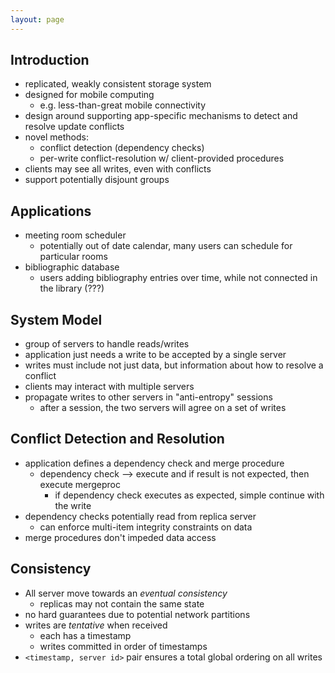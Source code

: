```yaml
---
layout: page
---
```


## Introduction

- replicated, weakly consistent storage system
- designed for mobile computing
  - e.g. less-than-great mobile connectivity
- design around supporting app-specific mechanisms to detect and resolve update
  conflicts
- novel methods:
  - conflict detection (dependency checks)
  - per-write conflict-resolution w/ client-provided procedures
- clients may see all writes, even with conflicts
- support potentially disjount groups

## Applications

- meeting room scheduler
  - potentially out of date calendar, many users can schedule for particular
    rooms
- bibliographic database
  - users adding bibliography entries over time, while not connected in the
    library (???)


## System Model

- group of servers to handle reads/writes
- application just needs a write to be accepted by a single server
- writes must include not just data, but information about how to resolve a
  conflict
- clients may interact with multiple servers
- propagate writes to other servers in "anti-entropy" sessions
  - after a session, the two servers will agree on a set of writes

## Conflict Detection and Resolution

- application defines a dependency check and merge procedure
  - dependency check --> execute and if result is not expected, then execute mergeproc
    - if dependency check executes as expected, simple continue with the write
- dependency checks potentially read from replica server
  - can enforce multi-item integrity constraints on data
- merge procedures don't impeded data access


## Consistency

- All server move towards an _eventual consistency_
  - replicas may not contain the same state
- no hard guarantees due to potential network partitions
- writes are _tentative_ when received
  - each has a timestamp
  - writes committed in order of timestamps
- `<timestamp, server id>` pair ensures a total global ordering on all writes

